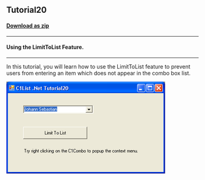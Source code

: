 ## Tutorial20
#### [Download as zip](https://grapecity.github.io/DownGit/#/home?url=https://github.com/GrapeCity/ComponentOne-WinForms-Samples/tree/master/NetFramework\List\CS\Tutorials\Tutorial20)
____
#### Using the LimitToList Feature.
____
In this tutorial, you will learn how to use the LimitToList feature to prevent users from entering an item which does not appear in the combo box list.

![screenshot](screenshot.PNG)
